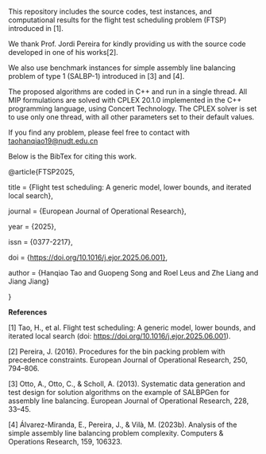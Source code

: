 This repository includes the source codes, test instances, and computational results for the flight test scheduling problem (FTSP) introduced in [1].

We thank Prof. Jordi Pereira for kindly providing us with the source code developed in one of his works[2].

We also use benchmark instances for simple assembly line balancing problem of type 1 (SALBP-1) introduced in [3] and [4].

The proposed algorithms are coded in C++ and run in a single thread. All MIP formulations are solved with CPLEX 20.1.0 implemented in the C++ programming language, using Concert Technology. The CPLEX solver is set to use only one thread, with all other parameters set to their default values.

If you find any problem, please feel free to contact with taohanqiao19@nudt.edu.cn

Below is the BibTex for citing this work.

@article{FTSP2025,

title = {Flight test scheduling: A generic model, lower bounds, and iterated local search},

journal = {European Journal of Operational Research},

year = {2025},

issn = {0377-2217},

doi = {https://doi.org/10.1016/j.ejor.2025.06.001},

author = {Hanqiao Tao and Guopeng Song and Roel Leus and Zhe Liang and Jiang Jiang}

}

**References**

[1] Tao, H., et al. Flight test scheduling: A generic model, lower bounds, and iterated local search (doi: https://doi.org/10.1016/j.ejor.2025.06.001).

[2] Pereira, J. (2016). Procedures for the bin packing problem with precedence constraints. European Journal of Operational Research, 250, 794–806.

[3] Otto, A., Otto, C., & Scholl, A. (2013). Systematic data generation and test design for solution algorithms on the example of SALBPGen for assembly line balancing. European Journal of Operational Research, 228, 33–45.

[4] Álvarez-Miranda, E., Pereira, J., & Vilà, M. (2023b). Analysis of the simple assembly line balancing problem complexity. Computers & Operations Research, 159, 106323.

